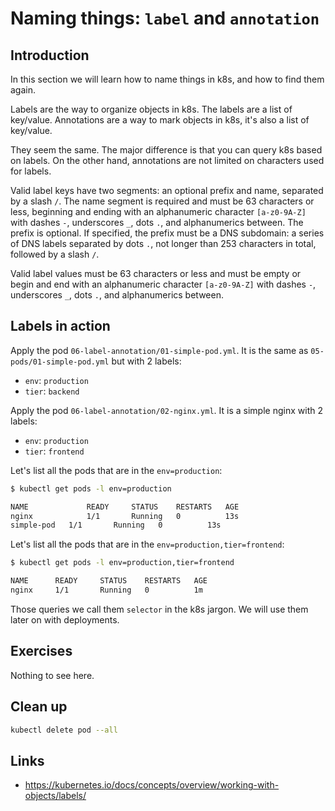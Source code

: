 # Naming things: `label` and `annotation`

## Introduction

In this section we will learn how to name things in k8s, and how to find them again.

Labels are the way to organize objects in k8s. The labels are a list of key/value.
Annotations are a way to mark objects in k8s, it's also a list of key/value.

They seem the same. The major difference is that you can query k8s based on labels.
On the other hand, annotations are not limited on characters used for labels.

Valid label keys have two segments: an optional prefix and name, separated by a slash `/`. The name segment is required and must be 63 characters or less, beginning and ending with an alphanumeric character `[a-z0-9A-Z]` with dashes `-`, underscores `_`, dots `.`, and alphanumerics between. The prefix is optional. If specified, the prefix must be a DNS subdomain: a series of DNS labels separated by dots `.`, not longer than 253 characters in total, followed by a slash `/`.

Valid label values must be 63 characters or less and must be empty or begin and end with an alphanumeric character `[a-z0-9A-Z]` with dashes `-`, underscores `_`, dots `.`, and alphanumerics between.

## Labels in action

Apply the pod `06-label-annotation/01-simple-pod.yml`. It is the same as `05-pods/01-simple-pod.yml` but with 2 labels:

* `env`: `production`
* `tier`: `backend`

Apply the pod `06-label-annotation/02-nginx.yml`. It is a simple nginx with 2 labels:

* `env`: `production`
* `tier`: `frontend`

Let's list all the pods that are in the `env=production`:

```bash
$ kubectl get pods -l env=production

NAME             READY     STATUS    RESTARTS   AGE
nginx            1/1       Running   0          13s
simple-pod   1/1       Running   0          13s
```

Let's list all the pods that are in the `env=production,tier=frontend`:

```bash
$ kubectl get pods -l env=production,tier=frontend

NAME      READY     STATUS    RESTARTS   AGE
nginx     1/1       Running   0          1m
```

Those queries we call them `selector` in the k8s jargon. We will use them later on with deployments.

## Exercises

Nothing to see here.

## Clean up

```bash
kubectl delete pod --all
```

## Links

* https://kubernetes.io/docs/concepts/overview/working-with-objects/labels/
